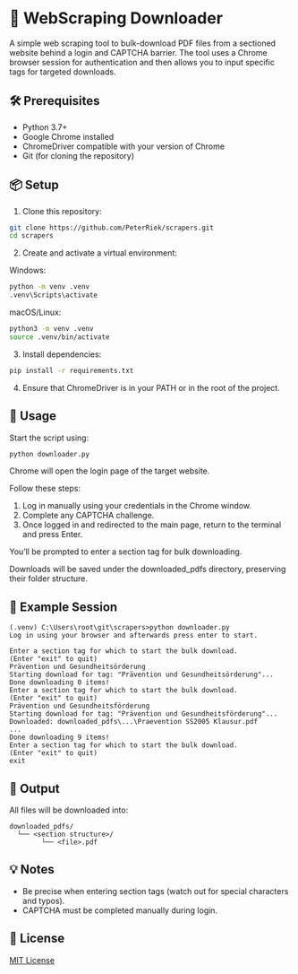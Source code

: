 # 📄 WebScraping Downloader

A simple web scraping tool to bulk-download PDF files from a sectioned website behind a login and CAPTCHA barrier. The tool uses a Chrome browser session for authentication and then allows you to input specific tags for targeted downloads.

## 🛠️ Prerequisites

* Python 3.7+
* Google Chrome installed
* ChromeDriver compatible with your version of Chrome
* Git (for cloning the repository)

## 📦 Setup

1. Clone this repository:

```bash
git clone https://github.com/PeterRiek/scrapers.git
cd scrapers
```

2. Create and activate a virtual environment:

Windows:

```bash
python -m venv .venv
.venv\Scripts\activate
```

macOS/Linux:

```bash
python3 -m venv .venv
source .venv/bin/activate
```

3. Install dependencies:

```bash
pip install -r requirements.txt
```

4. Ensure that ChromeDriver is in your PATH or in the root of the project.

## 🚀 Usage

Start the script using:

```bash
python downloader.py
```

Chrome will open the login page of the target website.

Follow these steps:

1. Log in manually using your credentials in the Chrome window.
2. Complete any CAPTCHA challenge.
3. Once logged in and redirected to the main page, return to the terminal and press Enter.

You’ll be prompted to enter a section tag for bulk downloading.

Downloads will be saved under the downloaded\_pdfs directory, preserving their folder structure.

## 🧪 Example Session

```plaintext
(.venv) C:\Users\root\git\scrapers>python downloader.py
Log in using your browser and afterwards press enter to start.

Enter a section tag for which to start the bulk download.
(Enter "exit" to quit)
Prävention und Gesundheitsörderung
Starting download for tag: "Prävention und Gesundheitsörderung"...
Done downloading 0 items!
Enter a section tag for which to start the bulk download.
(Enter "exit" to quit)
Prävention und Gesundheitsförderung
Starting download for tag: "Prävention und Gesundheitsförderung"...
Downloaded: downloaded_pdfs\...\Praevention SS2005 Klausur.pdf
...
Done downloading 9 items!
Enter a section tag for which to start the bulk download.
(Enter "exit" to quit)
exit
```

## 📁 Output

All files will be downloaded into:

```
downloaded_pdfs/
  └── <section structure>/
        └── <file>.pdf
```

## 💡 Notes

* Be precise when entering section tags (watch out for special characters and typos).
* CAPTCHA must be completed manually during login.

## 🔐 License

[MIT License](LICENSE)
